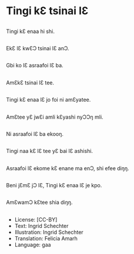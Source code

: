 # Tingi kƐ tsinai lƐ

##
Tingi kƐ enaa hi shi.

##
EkƐ lƐ kwƐƆ tsinai lƐ anƆ.

##
Gbi ko lƐ asraafoi lƐ ba.

##
AmƐkƐ tsinai lƐ tee.

##
Tingi kƐ enaa lƐ jo foi ni amƐyatee.

##
AmƐtee yƐ jwƐi amli kƐyashi nyƆƆŋ mli.

##
Ni asraafoi lƐ ba ekooŋ.

##
Tingi naa kƐ lƐ tee yƐ bai lƐ ashishi.

##
Asraafoi lƐ ekome kƐ enane ma enƆ, shi efee diŋŋ.

##
Beni jƐmƐ jƆ lƐ, Tingi kƐ enaa lƐ je kpo.

##
AmƐwamƆ kƐtee shia diŋŋ.

##
* License: [CC-BY]
* Text: Ingrid Schechter
* Illustration: Ingrid Schechter
* Translation: Felicia Amarh
* Language: gaa
